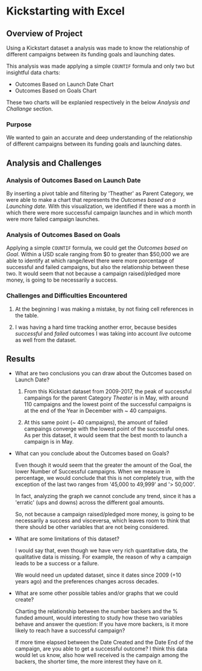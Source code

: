 # Kickstarting with Excel

## Overview of Project

Using a Kickstart dataset a analysis was made to know the relationship of different campaigns between its funding goals and launching dates. 

This analysis was made applying a simple `COUNTIF` formula and only two but insightful data charts:

 - Outcomes Based on Launch Date Chart
 - Outcomes Based on Goals Chart
 
 These two charts will be explanied respectively in the below *Analysis and Challange* section.

### Purpose

We wanted to gain an accurate and deep understanding of the relationship of different campaigns between its funding goals and launching dates.

## Analysis and Challenges

### Analysis of Outcomes Based on Launch Date

By inserting a pivot table and filtering by 'Theather' as Parent Category, we were able to make a chart that represents the *Outcomes based on a Launching date.* With this visualization, we identified if there was a month in which there were more successful campaign launches and in which month were more failed campaign launches.

### Analysis of Outcomes Based on Goals

Applying a simple `COUNTIF` formula, we could get the *Outcomes based on Goal*. Within a USD scale ranging from $0 to greater than $50,000 we are able to identify at which range/level there were more porcentage of successful and failed campaigns, but also the relationship between these two. It would seem that not because a campaign raised/pledged more money, is going to be necessarily a success.

### Challenges and Difficulties Encountered

1) At the beginning I was making a mistake, by not fixing cell references in the table.

2)  I was having a hard time tracking another error, because besides *successful* and *failed* outcomes I was taking into account *live* outcome as well from the dataset.

## Results

- What are two conclusions you can draw about the Outcomes based on Launch Date?

    1) From this Kickstart dataset from 2009-2017, the peak of successful campaings for the parent Category *Theater* is in May, with around 110 campaigns and the lowest point of the successful campaigns is at the end of the Year in December with ~ 40 campaigns.

    2) At this same point (~ 40 campaigns), the amount of failed campaings converge with the lowest point of the successful ones. As per this dataset, it would seem that the best month to launch a campaign is in May.

- What can you conclude about the Outcomes based on Goals?
    
    Even though it would seem that the greater the amount of the Goal, the lower Number of Successful campaigns. When we measure in percentage, we would conclude that this is not completely true, with the exception of the last two ranges from '45,000 to 49,999' and '> 50,000'.
    
    In fact, analyzing the graph we cannot conclude any trend, since it has a 'erratic' (ups and downs) across the different goal amounts.
    
    So, not because a campaign raised/pledged more money, is going to be necessarily a success and visceversa, which leaves room to think that there should be other variables that are not being considered.

- What are some limitations of this dataset?

    I would say that, even though we have very rich quantitative data, the qualitative data is missing. For example, the reason of why a campaign leads to be a success or a failure.
    
    We would need un updated dataset, since it dates since 2009 (+10 years ago) and the preferences changes across decades.
    
    
- What are some other possible tables and/or graphs that we could create?

    Charting the relationship between the number backers and the % funded amount, would interesting to study how these two variables behave and answer the question: If you have more backers, is it more likely to reach have a successful campaign?
    
    If more time elapsed between the Date Created and the Date End of the campaign, are you able to get a successful outcome? I think this data would let us know, also how well received is the campaign among the backers, the shorter time, the more interest they have on it.
    
    
